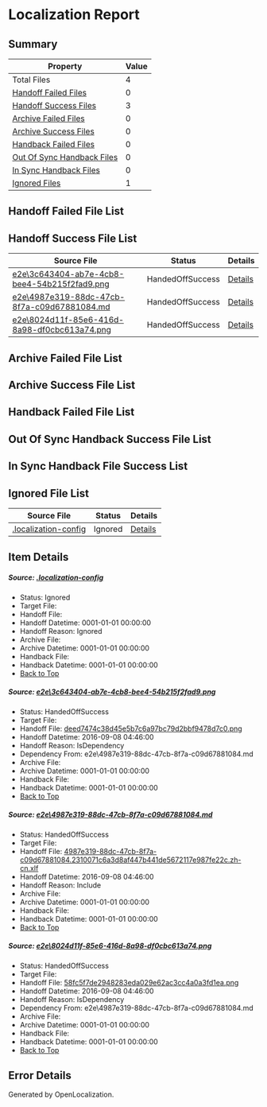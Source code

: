 # <a name='report-top'></a> Localization Report

## Summary
 Property | Value 
 -------- | ----- 
 Total Files | 4
[ Handoff Failed Files ](#handoff-failed-list)| 0
[ Handoff Success Files ](#handoff-success-list)| 3
[ Archive Failed Files ](#archive-failed-list)| 0
[ Archive Success Files ](#archive-success-list)| 0
[ Handback Failed Files ](#handback-failed-list)| 0
[ Out Of Sync Handback Files ](#outofsync-handback-success-list)| 0
[ In Sync Handback Files ](#insync-handback-success-list)| 0
[ Ignored Files ](#ignored-list)| 1

## <a name='handoff-failed-list'></a> Handoff Failed File List

## <a name='handoff-success-list'></a> Handoff Success File List
 Source File | Status | Details 
 ----------- | ------ | ------- 
 [e2e\3c643404-ab7e-4cb8-bee4-54b215f2fad9.png](https://github.com/OpenLocalizationTestOrg/ol-test0/blob/adb62c11da1cf25f4a07e9dce8c199271f9f3265/e2e/3c643404-ab7e-4cb8-bee4-54b215f2fad9.png) | HandedOffSuccess | [Details](#deed7474c38d45e5b7c6a97bc79d2bbf9478d7c01)
 [e2e\4987e319-88dc-47cb-8f7a-c09d67881084.md](https://github.com/OpenLocalizationTestOrg/ol-test0/blob/adb62c11da1cf25f4a07e9dce8c199271f9f3265/e2e/4987e319-88dc-47cb-8f7a-c09d67881084.md) | HandedOffSuccess | [Details](#7bff862fb7d82409732b33bbeb7268a37ad69a9d2)
 [e2e\8024d11f-85e6-416d-8a98-df0cbc613a74.png](https://github.com/OpenLocalizationTestOrg/ol-test0/blob/adb62c11da1cf25f4a07e9dce8c199271f9f3265/e2e/8024d11f-85e6-416d-8a98-df0cbc613a74.png) | HandedOffSuccess | [Details](#58fc5f7de2948283eda029e62ac3cc4a0a3fd1ea3)

## <a name='archive-failed-list'></a> Archive Failed File List

## <a name='archive-success-list'></a> Archive Success File List

## <a name='handback-failed-list'></a> Handback Failed File List

## <a name='outofsync-handback-success-list'></a> Out Of Sync Handback Success File List

## <a name='insync-handback-success-list'></a> In Sync Handback File Success List

## <a name='ignored-list'></a> Ignored File List
 Source File | Status | Details 
 ----------- | ------ | ------- 
 [.localization-config](https://github.com/OpenLocalizationTestOrg/ol-test0/blob/adb62c11da1cf25f4a07e9dce8c199271f9f3265/.localization-config) | Ignored | [Details](#3d4f252ac210baf56311d7e97dcc2db10974dbd20)

## Item Details
##### <a name='3d4f252ac210baf56311d7e97dcc2db10974dbd20'></a> Source: [.localization-config](https://github.com/OpenLocalizationTestOrg/ol-test0/blob/adb62c11da1cf25f4a07e9dce8c199271f9f3265/.localization-config)
* Status: Ignored
* Target File: 
* Handoff File: 
* Handoff Datetime: 0001-01-01 00:00:00
* Handoff Reason: Ignored
* Archive File: 
* Archive Datetime: 0001-01-01 00:00:00
* Handback File: 
* Handback Datetime: 0001-01-01 00:00:00
* [Back to Top](#report-top)

##### <a name='deed7474c38d45e5b7c6a97bc79d2bbf9478d7c01'></a> Source: [e2e\3c643404-ab7e-4cb8-bee4-54b215f2fad9.png](https://github.com/OpenLocalizationTestOrg/ol-test0/blob/adb62c11da1cf25f4a07e9dce8c199271f9f3265/e2e/3c643404-ab7e-4cb8-bee4-54b215f2fad9.png)
* Status: HandedOffSuccess
* Target File: 
* Handoff File: [deed7474c38d45e5b7c6a97bc79d2bbf9478d7c0.png](https://github.com/OpenLocalizationTestOrg/ol-test0-handoff/blob/0db15c80019494c891b70233bed45e3834bbbe64/ol-handoff/OpenLocalizationTestOrg/ol-test0-zhcn/ci/ht/deed7474c38d45e5b7c6a97bc79d2bbf9478d7c0.png)
* Handoff Datetime: 2016-09-08 04:46:00
* Handoff Reason: IsDependency
* Dependency From: e2e\4987e319-88dc-47cb-8f7a-c09d67881084.md
* Archive File: 
* Archive Datetime: 0001-01-01 00:00:00
* Handback File: 
* Handback Datetime: 0001-01-01 00:00:00
* [Back to Top](#report-top)

##### <a name='7bff862fb7d82409732b33bbeb7268a37ad69a9d2'></a> Source: [e2e\4987e319-88dc-47cb-8f7a-c09d67881084.md](https://github.com/OpenLocalizationTestOrg/ol-test0/blob/adb62c11da1cf25f4a07e9dce8c199271f9f3265/e2e/4987e319-88dc-47cb-8f7a-c09d67881084.md)
* Status: HandedOffSuccess
* Target File: 
* Handoff File: [4987e319-88dc-47cb-8f7a-c09d67881084.2310071c6a3d8af447b441de5672117e987fe22c.zh-cn.xlf](https://github.com/OpenLocalizationTestOrg/ol-test0-handoff/blob/0db15c80019494c891b70233bed45e3834bbbe64/ol-handoff/OpenLocalizationTestOrg/ol-test0-zhcn/ci/ht/4987e319-88dc-47cb-8f7a-c09d67881084.2310071c6a3d8af447b441de5672117e987fe22c.zh-cn.xlf)
* Handoff Datetime: 2016-09-08 04:46:00
* Handoff Reason: Include
* Archive File: 
* Archive Datetime: 0001-01-01 00:00:00
* Handback File: 
* Handback Datetime: 0001-01-01 00:00:00
* [Back to Top](#report-top)

##### <a name='58fc5f7de2948283eda029e62ac3cc4a0a3fd1ea3'></a> Source: [e2e\8024d11f-85e6-416d-8a98-df0cbc613a74.png](https://github.com/OpenLocalizationTestOrg/ol-test0/blob/adb62c11da1cf25f4a07e9dce8c199271f9f3265/e2e/8024d11f-85e6-416d-8a98-df0cbc613a74.png)
* Status: HandedOffSuccess
* Target File: 
* Handoff File: [58fc5f7de2948283eda029e62ac3cc4a0a3fd1ea.png](https://github.com/OpenLocalizationTestOrg/ol-test0-handoff/blob/0db15c80019494c891b70233bed45e3834bbbe64/ol-handoff/OpenLocalizationTestOrg/ol-test0-zhcn/ci/ht/58fc5f7de2948283eda029e62ac3cc4a0a3fd1ea.png)
* Handoff Datetime: 2016-09-08 04:46:00
* Handoff Reason: IsDependency
* Dependency From: e2e\4987e319-88dc-47cb-8f7a-c09d67881084.md
* Archive File: 
* Archive Datetime: 0001-01-01 00:00:00
* Handback File: 
* Handback Datetime: 0001-01-01 00:00:00
* [Back to Top](#report-top)


## Error Details

Generated by OpenLocalization.
